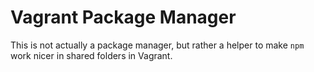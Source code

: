 # Vagrant Package Manager

This is not actually a package manager, but rather a helper to make `npm` work
nicer in shared folders in Vagrant.
